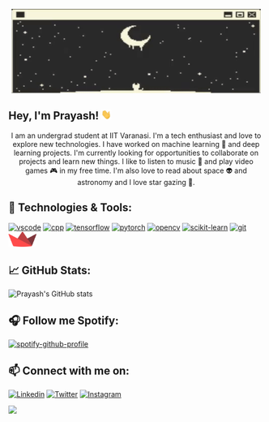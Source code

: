 <p align="center"><img src="./assets/prayashdash_.gif"></p>

<h2>Hey, I'm Prayash! <img src="./assets/hi.gif" height=20 width=20></h2>

<p align="center">I am an undergrad student at IIT Varanasi. I'm a tech enthusiast and love to explore new technologies. I have worked on machine learning 🤖 and deep learning projects. I'm currently looking for opportunities to collaborate on projects and learn new things. I like to listen to music 🎵 and play video games 🎮 in my free time. I'm also love to read about space 👽 and astronomy and I love star gazing 🔭.</p>



## 🌱 Technologies & Tools:
[<img src="https://cdn.jsdelivr.net/gh/devicons/devicon/icons/python/python-original.svg" alt="vscode" width="40" height="40"/>](https://www.python.org/)
[<img src="https://cdn.jsdelivr.net/gh/devicons/devicon/icons/cplusplus/cplusplus-original.svg" alt="cpp" width="40" height="40"/>](https://isocpp.org/)
[<img src="https://cdn.jsdelivr.net/gh/devicons/devicon/icons/tensorflow/tensorflow-original.svg" alt="tensorflow" width="40" height="40"/>](https://www.tensorflow.org/)
[<img src="https://cdn.jsdelivr.net/gh/devicons/devicon/icons/pytorch/pytorch-original.svg" alt="pytorch" width="40" height="40"/>](https://pytorch.org/)
[<img src="https://cdn.jsdelivr.net/gh/devicons/devicon/icons/opencv/opencv-original.svg" alt="opencv" width="40" height="40"/>](https://opencv.org/)
[<img src="https://upload.wikimedia.org/wikipedia/commons/0/05/Scikit_learn_logo_small.svg" alt="scikit-learn" height="40"/>](https://scikit-learn.org/stable/)
[<img src="https://cdn.jsdelivr.net/gh/devicons/devicon/icons/git/git-original.svg" alt="git" width="40" height="40"/>](https://git-scm.com/)
[<img src="./assets/streamlit.png" alt="streamlit" height="30"/>](https://streamlit.io/)


## &#x1f4c8; GitHub Stats:
![Prayash's GitHub stats](https://github-readme-stats.vercel.app/api?username=prayashdash1729&show_icons=true&theme=dark#gh-dark-mode-only)

## 🎧 Follow me Spotify:

[![spotify-github-profile](https://spotify-github-profile.vercel.app/api/view?uid=5qp20v1xme2k0wos7667er8xb&cover_image=true&theme=novatorem&show_offline=false&background_color=121212&interchange=false&bar_color_cover=false&bar_color=53b14f)](https://spotify-github-profile.vercel.app/api/view?uid=5qp20v1xme2k0wos7667er8xb&redirect=true)

## 📫 Connect with me on:
[![Linkedin](https://skillicons.dev/icons?i=linkedin)](https://www.linkedin.com/in/prayashdash/)
[![Twitter](https://skillicons.dev/icons?i=twitter)](https://twitter.com/thePrayashDash)
[![Instagram](https://skillicons.dev/icons?i=instagram)](https://www.instagram.com/prayashdash_/)


![](https://komarev.com/ghpvc/?username=prayashdash1729&style=flat-square)
